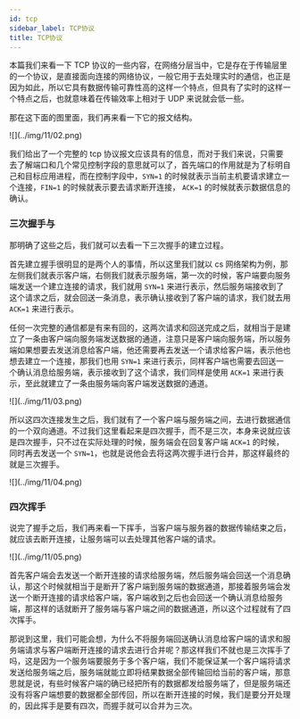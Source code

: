 ```yaml
---
id: tcp
sidebar_label: TCP协议
title: TCP协议
---
```


本篇我们来看一下 TCP 协议的一些内容，在网络分层当中，它是存在于传输层里的一个协议，是直接面向连接的网络协议，一般它用于去处理实时的通信，也正是因为如此，所以它具有数据传输可靠性高的这样一个特点，但具有了实时的这样一个特点之后，也就意味着在传输效率上相对于 UDP 来说就会低一些。

那在这下面的图里面，我们再来看一下它的报文结构。

<p class="text--center">
![](../img/11/02.png)
</p>

我们给出了一个完整的 tcp 协议报文应该具有的信息，而对于我们来说，只需要去了解端口和几个常见控制字段的意思就可以了，首先端口的作用就是为了标明自己和目标应用进程，而在控制字段中，`SYN=1` 的时候就表示当前主机要请求建立一个连接，`FIN=1` 的时候就表示要去请求断开连接， `ACK=1` 的时候就表示数据信息的确认。

### 三次握手与

那明确了这些之后，我们就可以去看一下三次握手的建立过程。

首先建立握手很明显的是两个人的事情，所以这里我们就以 cs 网络架构为例，那左侧我们就表示客户端，右侧我们就表示服务端，第一次的时候，客户端要向服务端发送一个建立连接的请求，我们就用 `SYN=1` 来进行表示，然后服务端接收到了这个请求之后，就会回送一条消息，表示确认接收到了客户端的请求，我们就去用 `ACK=1` 来进行表示。

任何一次完整的通信都是有来有回的，这两次请求和回送完成之后，就相当于是建立了一条由客户端向服务端发送数据的通道，注意只是客户端向服务端，所以服务端如果想要去发送消息给客户端，他还需要再去发送一个请求给客户端，表示他也想去建立一个连接，那我们也用 `SYN=1` 来进行表示，同样客户端也需要去回送一个确认消息给服务端，表示接收到了这个请求，我们同样是使用 `ACK=1` 来进行表示，至此就建立了一条由服务端向客户端发送数据的通道。

<p class="text--center">
![](../img/11/03.png)
</p>

所以这四次连接发生之后，我们就有了一个客户端与服务端之间，去进行数据通信的一个双向通道。不过我们这里看起来是四次握手，而不是三次，本身来说就应该是四次握手，只不过在实际处理的时候，服务端会在回复客户端 `ACK=1` 的时候，同时再去发送一个 `SYN=1`，也就是说他会去将这两次握手进行合并，那这样最终的就是三次握手。

<p class="text--center">
![](../img/11/04.png)
</p>

### 四次挥手

说完了握手之后，我们再来看一下挥手，当客户端与服务器的数据传输结束之后，就应该去断开连接，让服务端可以去处理其他客户端的请求。

<p class="text--center">
![](../img/11/05.png)
</p>

首先客户端会去发送一个断开连接的请求给服务端，然后服务端会回送一个消息确认，那这个时候就相当于是断开了客户端到服务端的数据通道，那接着服务端会发送一个断开连接的请求给客户端，客户端收到之后也会回送一个确认消息给服务端，那这样的话就断开了服务端与客户端之间的数据通道，所以这个过程就有了四次挥手。

那说到这里，我们可能会想，为什么不将服务端回送确认消息给客户端的请求和服务端请求与客户端断开连接的请求去进行合并呢？那这样我们不就也是三次挥手了吗，这是因为一个服务端要服务于多个客户端，我们不能保证某一个客户端将请求发送给服务端之后，服务端就能立即将结果数据全部传输回给当前的客户端，那意思就是说，有些时候客户端的确已经把所有的数据都发给服务端了，但是服务端还没有将客户端想要的数据都全部传回，所以在断开连接的时候，我们是要分开处理的，因此挥手是要有四次，而握手就可以合并为三次。
